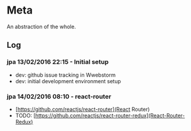# Meta
An abstraction of the whole.

## Log
### jpa 13/02/2016 22:15 - Initial setup
- dev: github issue tracking in Wwebstorm
- dev: initial development environment setup

### jpa 14/02/2016 08:10 - react-router
- [https://github.com/reactjs/react-router](React Router)
- TODO: [https://github.com/reactjs/react-router-redux](React-Router-Redux)

 